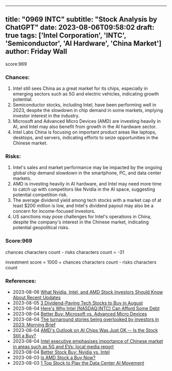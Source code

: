 
---
title: "0969 INTC"
subtitle: "Stock Analysis by ChatGPT"
date: 2023-08-06T09:58:02
draft: true
tags: ['Intel Corporation', 'INTC', 'Semiconductor', 'AI Hardware', 'China Market']
author: Friday Wall
---

score:969
### Chances:
1. Intel still sees China as a great market for its chips, especially in emerging sectors such as 5G and electric vehicles, indicating growth potential.
2. Semiconductor stocks, including Intel, have been performing well in 2023, despite the slowdown in chip demand in some markets, implying investor interest in the industry.
3. Microsoft and Advanced Micro Devices (AMD) are investing heavily in AI, and Intel may also benefit from growth in the AI hardware sector.
4. Intel Labs China is focusing on important product areas like laptops, desktops, and servers, indicating efforts to seize opportunities in the Chinese market.
### Risks:
1. Intel's sales and market performance may be impacted by the ongoing global chip demand slowdown in the smartphone, PC, and data center markets.
2. AMD is investing heavily in AI hardware, and Intel may need more time to catch up with competitors like Nvidia in the AI space, suggesting potential competition risk.
3. The average dividend yield among tech stocks with a market cap of at least $200 million is low, and Intel's dividend payout may also be a concern for income-focused investors.
4. US sanctions may pose challenges for Intel's operations in China, despite the company's interest in the Chinese market, indicating potential geopolitical risks.
### Score:969
chances characters count - risks characters count = -31

investment score = 1000 + chances characters count - risks characters count
### References:
- 2023-08-06 [What Nvidia, Intel, and AMD Stock Investors Should Know About Recent Updates](https://finance.yahoo.com/m/c7bff7f9-bbd7-3478-a1c6-5e14411d7e88/what-nvidia%2C-intel%2C-and-amd.html?.tsrc=rss)
- 2023-08-05 [3 Dividend-Paying Tech Stocks to Buy in August](https://finance.yahoo.com/m/bfe36bf9-0908-3e7d-9a69-2099c27face7/3-dividend-paying-tech-stocks.html?.tsrc=rss)
- 2023-08-04 [Here's Why Intel (NASDAQ:INTC) Can Afford Some Debt](https://finance.yahoo.com/news/heres-why-intel-nasdaq-intc-130047772.html?.tsrc=rss)
- 2023-08-04 [Better Buy: Microsoft vs. Advanced Micro Devices](https://finance.yahoo.com/m/4a8aea96-dccb-3855-96b4-fa9bf84cb1f6/better-buy%3A-microsoft-vs..html?.tsrc=rss)
- 2023-08-04 [The turnaround stories being overlooked by investors in 2023: Morning Brief](https://finance.yahoo.com/news/the-turnaround-stories-being-overlooked-by-investors-in-2023-morning-brief-100019692.html?.tsrc=rss)
- 2023-08-04 [AMD's Outlook on AI Chips Was Just OK -- Is the Stock Still a Buy?](https://finance.yahoo.com/m/2f906f50-083f-3708-b316-f1fb7c1a8d05/amd%27s-outlook-on-ai-chips-was.html?.tsrc=rss)
- 2023-08-04 [Intel executive emphasises importance of Chinese market in areas such as 5G and EVs: local media report](https://finance.yahoo.com/news/intel-executive-emphasises-importance-chinese-093000345.html?.tsrc=rss)
- 2023-08-04 [Better Stock Buy: Nvidia vs. Intel](https://finance.yahoo.com/m/7eb44138-2d58-3aba-b8d7-5a5264c3a4d1/better-stock-buy%3A-nvidia-vs..html?.tsrc=rss)
- 2023-08-03 [Is AMD Stock a Buy Now?](https://finance.yahoo.com/m/b29ba0e3-3897-36f7-8d4a-582294c64ad6/is-amd-stock-a-buy-now%3F.html?.tsrc=rss)
- 2023-08-03 [1 Top Stock to Play the Data Center AI Movement](https://finance.yahoo.com/m/6b07196b-2582-37a8-8956-4b98ded07fd4/1-top-stock-to-play-the-data.html?.tsrc=rss)


                